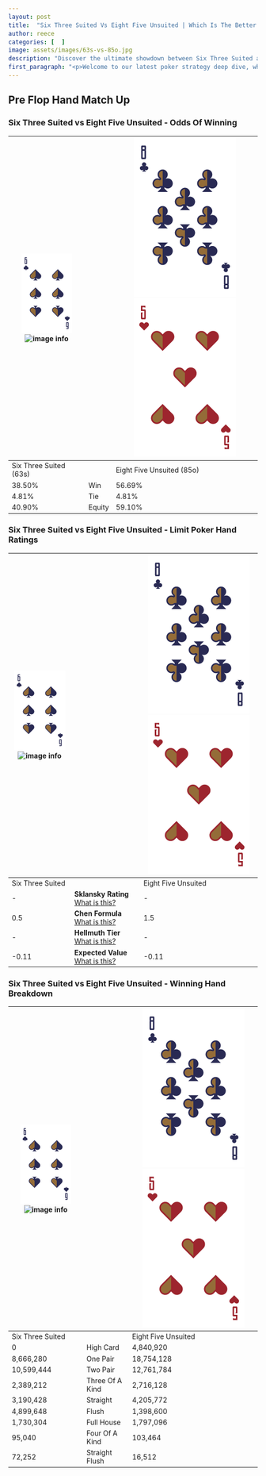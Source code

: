 ```yaml
---
layout: post
title:  "Six Three Suited Vs Eight Five Unsuited | Which Is The Better Hand In Poker? A Complete Guide"
author: reece
categories: [  ]
image: assets/images/63s-vs-85o.jpg
description: "Discover the ultimate showdown between Six Three Suited and Eight Five Unsuited in poker! Uncover the odds, strategies, and scenarios where one hand triumphs over the other. Get ready to up your poker game with this thrilling analysis."
first_paragraph: "<p>Welcome to our latest poker strategy deep dive, where we're pitting two distinct hands against each other in a high-stakes showdown: Six Three Suited vs Eight Five Unsuited.</p><p>In the dynamic world of poker, every decision counts, and knowing which hand holds the upper hand is key to your success at the table.</p><p>In this article, we'll dissect these two hands, explore the scenarios where one dominates the other, and equip you with the knowledge to make strategic choices that can tip the odds in your favor.</p><p>Get ready to unravel the intriguing dynamics of these poker hands and elevate your game to new heights.</p>"
---
```




[comment]: # (sp0)

## Pre Flop Hand Match Up

<div class="table hand-ratings" markdown="1"> 



### Six Three Suited vs Eight Five Unsuited - Odds Of Winning


    
| ![image info](assets/images/hand1/6.png) ![image info](assets/images/hand1/3s.png) |  | ![image info](assets/images/hand2/8.png) ![image info](assets/images/hand2/5o.png) |
| -------- | -------- | -------- |
| Six Three Suited (63s) |  | Eight Five Unsuited (85o) |
| 38.50% | Win | 56.69% |
| 4.81% | Tie | 4.81% |
| 40.90% | Equity | 59.10% |




[comment]: # (sp1)



### Six Three Suited vs Eight Five Unsuited - Limit Poker Hand Ratings


    
| ![image info](assets/images/hand1/6.png) ![image info](assets/images/hand1/3s.png) |  | ![image info](assets/images/hand2/8.png) ![image info](assets/images/hand2/5o.png) |
| -------- | -------- | -------- |
| Six Three Suited |  | Eight Five Unsuited |
| - | **Sklansky Rating** [What is this?](/sklansky-rating-explained) | - |
| 0.5 | **Chen Formula** [What is this?](/chen-formula-explained) | 1.5 |
| - | **Hellmuth Tier** [What is this?](/Hellmuth-tier-explained) | - |
| -0.11 | **Expected Value** [What is this?](/expected-value-explained) | -0.11 |




[comment]: # (sp2)



### Six Three Suited vs Eight Five Unsuited - Winning Hand Breakdown


    
| ![image info](assets/images/hand1/6.png) ![image info](assets/images/hand1/3s.png) |  | ![image info](assets/images/hand2/8.png) ![image info](assets/images/hand2/5o.png) |
| -------- | -------- | -------- |
| Six Three Suited |  | Eight Five Unsuited |
| 0 | High Card | 4,840,920 |
| 8,666,280 | One Pair | 18,754,128 |
| 10,599,444 | Two Pair | 12,761,784 |
| 2,389,212 | Three Of A Kind | 2,716,128 |
| 3,190,428 | Straight | 4,205,772 |
| 4,899,648 | Flush | 1,398,600 |
| 1,730,304 | Full House | 1,797,096 |
| 95,040 | Four Of A Kind | 103,464 |
| 72,252 | Straight Flush | 16,512 |




[comment]: # (sp3)



</div>

[comment]: # (sp4)



[comment]: # (sp5)

